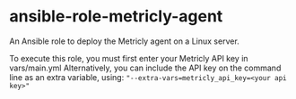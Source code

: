 # ansible-role-metricly-agent
An Ansible role to deploy the Metricly agent on a Linux server.

To execute this role, you must first enter your Metricly API key in vars/main.yml
Alternatively, you can include the API key on the command line as an extra variable, using:
```"--extra-vars=metricly_api_key=<your api key>"```
